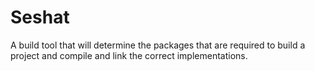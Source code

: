 # Seshat

A build tool that will determine the packages that are required to build a project and compile and link the correct implementations.
